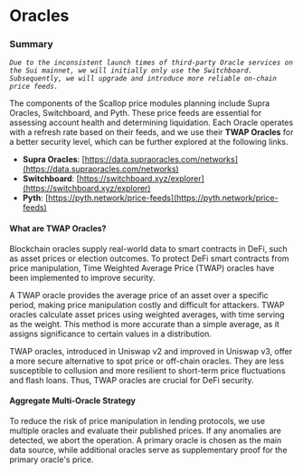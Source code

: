 # Oracles

### Summary

_`Due to the inconsistent launch times of third-party Oracle services on the Sui mainnet, we will initially only use the Switchboard. Subsequently, we will upgrade and introduce more reliable on-chain price feeds.`_

The components of the Scallop price modules planning include Supra Oracles, Switchboard, and Pyth. These price feeds are essential for assessing account health and determining liquidation. Each Oracle operates with a refresh rate based on their feeds, and we use their **TWAP Oracles** for a better security level, which can be further explored at the following links.

* **Supra Oracles**: [https://data.supraoracles.com/networks](https://data.supraoracles.com/networks)
* **Switchboard**: [https://switchboard.xyz/explorer](https://switchboard.xyz/explorer)
* **Pyth**: [https://pyth.network/price-feeds](https://pyth.network/price-feeds)

#### What are **TWAP Oracles?**&#x20;

Blockchain oracles supply real-world data to smart contracts in DeFi, such as asset prices or election outcomes. To protect DeFi smart contracts from price manipulation, Time Weighted Average Price (TWAP) oracles have been implemented to improve security.

A TWAP oracle provides the average price of an asset over a specific period, making price manipulation costly and difficult for attackers. TWAP oracles calculate asset prices using weighted averages, with time serving as the weight. This method is more accurate than a simple average, as it assigns significance to certain values in a distribution.

TWAP oracles, introduced in Uniswap v2 and improved in Uniswap v3, offer a more secure alternative to spot price or off-chain oracles. They are less susceptible to collusion and more resilient to short-term price fluctuations and flash loans. Thus, TWAP oracles are crucial for DeFi security.

#### Aggregate Multi-Oracle Strategy

To reduce the risk of price manipulation in lending protocols, we use multiple oracles and evaluate their published prices. If any anomalies are detected, we abort the operation. A primary oracle is chosen as the main data source, while additional oracles serve as supplementary proof for the primary oracle's price.
